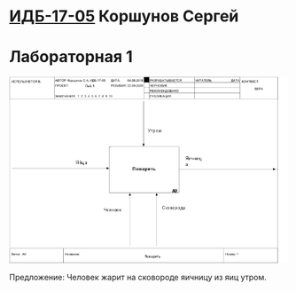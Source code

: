 # [ИДБ-17-05](https://github.com/stankin/design-part-1/wiki/list-idb-17-05) Коршунов Сергей

# Лабораторная 1

![none](https://github.com/korshunoffS/korshunoffS.github.io/blob/master/Lab1/01_A0.png?raw=true)

Предложение: Человек жарит на сковороде яичницу из яиц утром.
